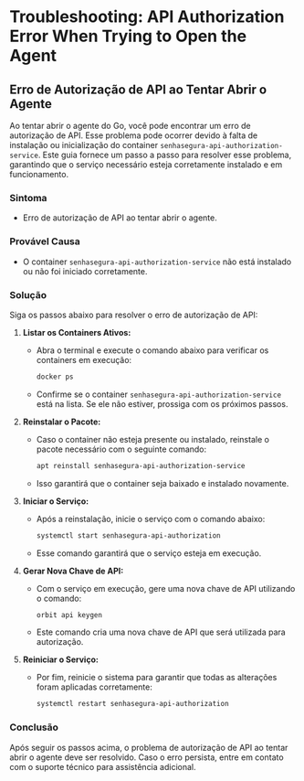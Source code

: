 # Troubleshooting: API Authorization Error When Trying to Open the Agent

## Erro de Autorização de API ao Tentar Abrir o Agente

Ao tentar abrir o agente do Go, você pode encontrar um erro de autorização de API. Esse problema pode ocorrer devido à falta de instalação ou inicialização do container `senhasegura-api-authorization-service`. Este guia fornece um passo a passo para resolver esse problema, garantindo que o serviço necessário esteja corretamente instalado e em funcionamento.

### Sintoma

- Erro de autorização de API ao tentar abrir o agente.

### Provável Causa 

- O container `senhasegura-api-authorization-service` não está instalado ou não foi iniciado corretamente.

### Solução

Siga os passos abaixo para resolver o erro de autorização de API:

1. **Listar os Containers Ativos:**
   - Abra o terminal e execute o comando abaixo para verificar os containers em execução:
     ```bash
     docker ps
     ```
   - Confirme se o container `senhasegura-api-authorization-service` está na lista. Se ele não estiver, prossiga com os próximos passos.

2. **Reinstalar o Pacote:**
   - Caso o container não esteja presente ou instalado, reinstale o pacote necessário com o seguinte comando:
     ```bash
     apt reinstall senhasegura-api-authorization-service
     ```
   - Isso garantirá que o container seja baixado e instalado novamente.

3. **Iniciar o Serviço:**
   - Após a reinstalação, inicie o serviço com o comando abaixo:
     ```bash
     systemctl start senhasegura-api-authorization
     ```
   - Esse comando garantirá que o serviço esteja em execução.

4. **Gerar Nova Chave de API:**
   - Com o serviço em execução, gere uma nova chave de API utilizando o comando:
     ```bash
     orbit api keygen
     ```
   - Este comando cria uma nova chave de API que será utilizada para autorização.

5. **Reiniciar o Serviço:**
   - Por fim, reinicie o sistema para garantir que todas as alterações foram aplicadas corretamente:
     ```bash
     systemctl restart senhasegura-api-authorization
     ```

### Conclusão

Após seguir os passos acima, o problema de autorização de API ao tentar abrir o agente deve ser resolvido. Caso o erro persista, entre em contato com o suporte técnico para assistência adicional.
